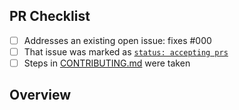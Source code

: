 <!-- 👋 Hi, thanks for sending a PR to gdg-fsc-website! 💖.
Please fill out all fields below and make sure each item is true and [x] checked.
Otherwise we may not be able to review your PR. -->

## PR Checklist

- [ ] Addresses an existing open issue: fixes #000
- [ ] That issue was marked as [`status: accepting prs`](https://github.com/GDSC-FSC/gdg-fsc-website/issues?q=is%3Aopen+is%3Aissue+label%3A%22status%3A+accepting+prs%22)
- [ ] Steps in [CONTRIBUTING.md](https://github.com/GDSC-FSC/gdg-fsc-website/blob/master/.github/CONTRIBUTING.md) were taken

## Overview

<!-- Description of what is changed and how the code change does that. -->
